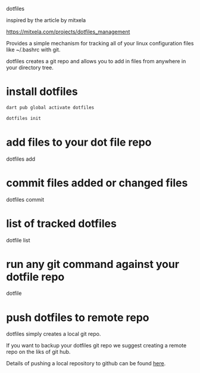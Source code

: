 dotfiles

inspired by the article by mitxela

https://mitxela.com/projects/dotfiles_management

Provides a simple mechanism for tracking all of your linux configuration files like ~/.bashrc with git.

dotfiles creates a git repo and allows you to add in files from anywhere in your directory tree.

# install dotfiles

```bash
dart pub global activate dotfiles

dotfiles init
```


# add files to your dot file repo

dotfiles add <path to file>

# commit files added or changed files
dotfiles commit

# list of tracked dotfiles

dotfile list

# run any git command against your dotfile repo

dotfile <any git command>

# push dotfiles to remote repo

dotfiles simply creates a local git repo.

If you want to backup your dotfiles git repo we suggest creating a remote
repo on the liks of git hub.

Details of pushing a local repository to github can be found [here](https://docs.github.com/en/get-started/importing-your-projects-to-github/importing-source-code-to-github/adding-locally-hosted-code-to-github).